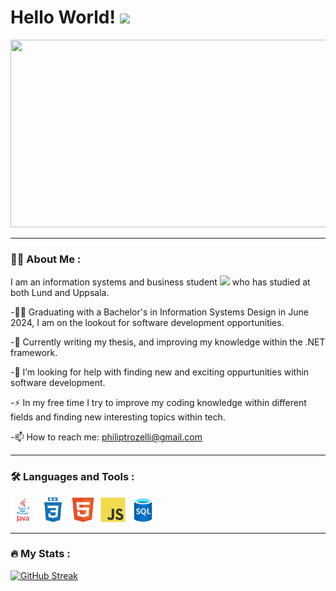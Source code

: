 <h1>
  Hello World!
  <img src="https://media.giphy.com/media/hvRJCLFzcasrR4ia7z/giphy.gif" width="30px"/>
</h1>

<div align="center">
  <img src="https://media.giphy.com/media/dWesBcTLavkZuG35MI/giphy.gif" width="600" height="300"/>
</div>

---

### :man_technologist: About Me :
I am an information systems and business student <img src="https://media.giphy.com/media/WUlplcMpOCEmTGBtBW/giphy.gif" width="30">  who has studied at both Lund and Uppsala.

-👨‍🎓 Graduating with a Bachelor's in Information Systems Design in June 2024, I am on the lookout for software development opportunities.

-🌱 Currently writing my thesis, and improving my knowledge within the .NET framework.

-🤔 I’m looking for help with finding new and exciting oppurtunities within software development.

-⚡ In my free time I try to improve my coding knowledge within different fields and finding new interesting topics within tech.

-📫 How to reach me: philiptrozelli@gmail.com

---

### :hammer_and_wrench: Languages and Tools :
<div>
  <img src="https://github.com/devicons/devicon/blob/master/icons/java/java-original-wordmark.svg" title="Java" alt="Java" width="40" height="40"/>&nbsp;
  <img src="https://github.com/devicons/devicon/blob/master/icons/css3/css3-plain-wordmark.svg"  title="CSS3" alt="CSS" width="40" height="40"/>&nbsp;
  <img src="https://github.com/devicons/devicon/blob/master/icons/html5/html5-original.svg" title="HTML5" alt="HTML" width="40" height="40"/>&nbsp;
  <img src="https://github.com/devicons/devicon/blob/master/icons/javascript/javascript-original.svg" title="JavaScript" alt="JavaScript" width="40" height="40"/>&nbsp;
  <img src="https://github.com/devicons/devicon/blob/master/icons/azuresqldatabase/azuresqldatabase-original.svg" title="SQL" alt="SQL" width="40" height="40"/>&nbsp;
</div>

---

### :fire: My Stats :

[![GitHub Streak](http://github-readme-streak-stats.herokuapp.com?user=PhilipTro&theme=dark&background=000000)](https://git.io/streak-stats)
